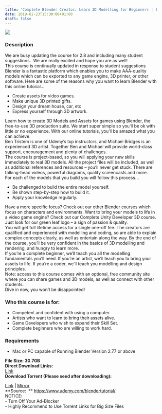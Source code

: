 ```yaml
---
title: 'Complete Blender Creator: Learn 3D Modelling for Beginners | [ 194.99$ Course For Free ]'
date: 2019-02-23T15:30:00+01:00
draft: false
---
```


[![](https://4.bp.blogspot.com/-sBl9FV8gQTQ/XG_d8OSuRkI/AAAAAAAAA8U/9zUKSI4j1Agx9GqooQS6TU3aeJl5CQyXwCLcBGAs/s640/Complete-Blender-Creator-Learn-3D-Modelling-for-Beginners.jpg)](https://4.bp.blogspot.com/-sBl9FV8gQTQ/XG_d8OSuRkI/AAAAAAAAA8U/9zUKSI4j1Agx9GqooQS6TU3aeJl5CQyXwCLcBGAs/s1600/Complete-Blender-Creator-Learn-3D-Modelling-for-Beginners.jpg)

  

### Description

We are busy updating the course for 2.8 and including many student suggestions.  We are really excited and hope you are as well!  
This course is continually updated in response to student suggestions  
Blender is a fantastic platform which enables you to make AAA-quality models which can be exported to any game engine, 3D printer, or other software. Here are some of the reasons why you want to learn Blender with this online tutorial…  

*   Create assets for video games.
*   Make unique 3D printed gifts.
*   Design your dream house, car, etc
*   Express yourself through 3D artwork.

Learn how to create 3D Models and Assets for games using Blender, the free-to-use 3D production suite. We start super simple so you’ll be ok with little or no experience. With our online tutorials, you’ll be amazed what you can achieve.  
Ben Tristem is one of Udemy’s top instructors, and Michael Bridges is an experienced 3D artist. Together Ben and Michael will provide world-class support, encouragement and plenty of challenges.  
The course is project-based, so you will applying your new skills immediately to real 3D models. All the project files will be included, as well as additional references and resources – you’ll never get stuck. There are talking-head videos, powerful diagrams, quality screencasts and more.  
For each of the models that you build you will follow this process…  

*   Be challenged to build the entire model yourself.
*   Be shown step-by-step how to build it.
*   Apply your knowledge regularly.

Have a more specific focus? Check out our other Blender courses which focus on characters and environments. Want to bring your models to life in a video game engine? Check out our Complete Unity Developer 3D course. Just look for our green leaf logo – a sign of passion & quality.  
You will get full lifetime access for a single one-off fee. The creators are qualified and experienced with modelling and coding, so are able to explain complex concepts clearly, as well as entertain along the way. By the end of the course, you’ll be very confident in the basics of 3D modelling and rendering, and hungry to learn more.  
If you’re a complete beginner, we’ll teach you all the modelling fundamentals you’ll need. If you’re an artist, we’ll teach you to bring your assets to life. If you’re a coder, we’ll teach you modelling and design principles.  
Note: access to this course comes with an optional, free community site where you can share games and 3D models, as well as connect with other students.  
Dive in now, you won’t be disappointed!  

### Who this course is for:

*   Competent and confident with using a computer.
*   Artists who want to learn to bring their assets alive.
*   Game Developers who wish to expand their Skill Set.
*   Complete beginners who are willing to work hard.

### Requirements

*   Mac or PC capable of Running Blender Version 2.77 or above

**File Size: 30.7GB**  
**Direct Download Links:**  
[Link](https://arthikgyan.com/CompleteBlenderlink1)  
**Download Torrent (Please seed after downloading):**  

[Link](https://arthikgyan.com/CompleteBlendertorrent1) | [Mirror](https://arthikgyan.com/CompleteBlendertorrent2)  
**Source:  ** https://www.udemy.com/blendertutorial/  
NOTICE:  
\- Turn Off Your Ad-Blocker  
\- Highly Recommend to Use Torrent Links for Big Size Files